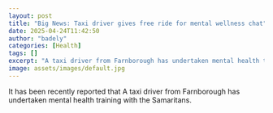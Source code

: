 ```yaml
---
layout: post
title: "Big News: Taxi driver gives free ride for mental wellness chat"
date: 2025-04-24T11:42:50
author: "badely"
categories: [Health]
tags: []
excerpt: "A taxi driver from Farnborough has undertaken mental health training with the Samaritans."
image: assets/images/default.jpg
---
```


It has been recently reported that A taxi driver from Farnborough has undertaken mental health training with the Samaritans.

